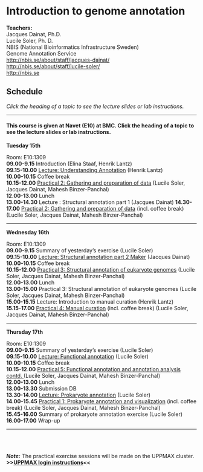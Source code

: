 # Introduction to genome annotation

**Teachers:**    
Jacques Dainat, Ph.D.  
Lucile Soler, Ph. D.  
NBIS (National Bioinformatics Infrastructure Sweden)    
Genome Annotation Service   
<http://nbis.se/about/staff/jacques-dainat/>    
<http://nbis.se/about/staff/lucile-soler/>  
<http://nbis.se>    

## Schedule

*Click the heading of a topic to see the lecture slides or lab instructions.*

<hr>

#### This course is given at Navet (E10) at BMC. Click the heading of a topic to see the lecture slides or lab instructions.

**Tuesday 15th** 

Room: E10:1309  
**09.00-9.15** Introduction (Elina Staaf, Henrik Lantz)  
**09.15-10.00** [Lecture: Understanding Annotation](slides/Annotation_course_may2017.ppt) (Henrik Lantz)  
**10.00-10.15** Coffee break  
**10.15-12.00** [Practical 2: Gathering and preparation of data](practical_session/ExcerciseEvidence) (Lucile Soler, Jacques Dainat, Mahesh Binzer-Panchal)  
**12.00-13.00** Lunch  
**13.00-14.30** Lecture : Structural annotation part 1  (Jacques Dainat)
**14.30-17.00** [Practical 2: Gathering and preparation of data](practical_session/ExcerciseEvidence) (incl. coffee break) (Lucile Soler, Jacques Dainat, Mahesh Binzer-Panchal)  

<hr>

**Wednesday 16th**

Room: E10:1309  
**09.00-9.15** Summary of yesterday’s exercise (Lucile Soler)  
**09.15-10.00** [Lecture: Structural annotation part 2 Maker](slides/Structural_annotation_Jacques_HL.pptx) (Jacques Dainat)  
**10.00-10.15** Coffee break  
**10.15-12.00** [Practical 3: Structural annotation of eukaryote genomes](practical_session/ExerciseGeneBuilding) (Lucile Soler, Jacques Dainat, Mahesh Binzer-Panchal)  
**12.00-13.00** Lunch   
**13.00-15.00** Practical 3: Structural annotation of eukaryote genomes (Lucile Soler, Jacques Dainat, Mahesh Binzer-Panchal)  
**15.00-15.15** Lecture: Introduction to manual curation (Henrik Lantz)  
**15.15-17.00** [Practical 4: Manual curation](practical_session/ExerciseManCuration) (incl. coffee break) (Lucile Soler, Jacques Dainat, Mahesh Binzer-Panchal)  

<hr>

**Thursday 17th** 

Room: E10:1309  
**09.00-9.15** Summary of yesterday’s exercise (Lucile Soler)  
**09.15-10.00** [Lecture: Functional annotation](slides/FunctionalAnnot_LS_11_05_2017.pdf) (Lucile Soler)  
**10.00-10.15** Coffee break  
**10.15-12.00** [Practical 5: Functional annotation and annotation analysis contd. ](practical_session/ExerciseFuncAnnotInterp) (Lucile Soler, Jacques Dainat, Mahesh Binzer-Panchal)  
**12.00-13.00** Lunch  
**13.00-13.30** Submission DB  
**13.30-14.00** [Lecture: Prokaryote annotation](slides/prokkaLS_08_05_2017_v2.pdf) (Lucile Soler)  
**14.00-15.45** [Practical 1: Prokaryote annotation and visualization](practical_session/prokka) (incl. coffee break) (Lucile Soler, Jacques Dainat, Mahesh Binzer-Panchal)  
**15.45-16.00**	Summary of prokaryote annotation exercise (Lucile Soler)  
**16.00-17.00** Wrap-up  

<hr>

<br/>
<br/>

***Note:***
The practical exercise sessions will be made on the UPPMAX cluster. **>>[UPPMAX login instructions](practical_session/LoginInstructions)<<**
